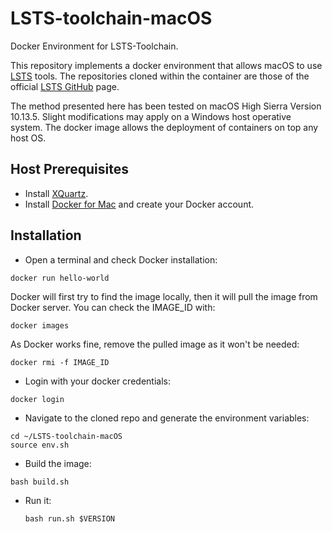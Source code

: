 # LSTS-toolchain-macOS
Docker Environment for LSTS-Toolchain.

This repository implements a docker environment that allows macOS to use [LSTS](https://lsts.fe.up.pt/toolchain) tools.
The repositories cloned within the container are those of the official [LSTS GitHub](https://github.com/LSTS) page.

The method presented here has been tested on macOS High Sierra Version 10.13.5.
Slight modifications may apply on a Windows host operative system.
The docker image allows the deployment of containers on top any host OS.

## Host Prerequisites
  * Install [XQuartz](https://www.xquartz.org/).
  * Install [Docker for Mac](https://docs.docker.com/docker-for-mac/) and create your Docker account.

## Installation
  * Open a terminal and check Docker installation:
  ```
  docker run hello-world
  ```
  Docker will first try to find the image locally, then it will pull the image from Docker server.
  You can check the IMAGE_ID with:
  ```
  docker images
  ```
  As Docker works fine, remove the pulled image as it won't be needed:
  ```
  docker rmi -f IMAGE_ID
  ```
  * Login with your docker credentials:
  ```
  docker login
  ```
  * Navigate to the cloned repo and generate the environment variables:
  ```
  cd ~/LSTS-toolchain-macOS
  source env.sh
  ```
  * Build the image:
  ```
  bash build.sh
  ```
* Run it:
  ```
  bash run.sh $VERSION
  ```
